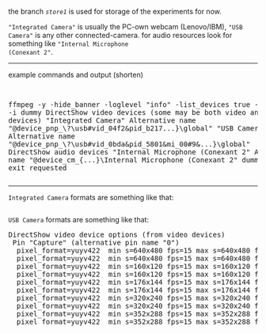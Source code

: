 the branch <code>_store1_</code> is used for storage of the experiments for now.

<code>"Integrated Camera"</code> is usually the PC-own webcam (Lenovo/IBM),
<code>"USB Camera"</code> is any other connected-camera.
for audio resources look for something like <code>"Internal Microphone (Conexant 2"</code>.

<hr/>
example commands and output (shorten)
<pre>

ffmpeg -y -hide_banner -loglevel "info"   -list_devices true -f dshow -i dummy
DirectShow video devices (some may be both video and audio devices)
 "Integrated Camera"
    Alternative name "@device_pnp_\\?\usb#vid_04f2&pid_b217...}\global"
 "USB Camera"
    Alternative name "@device_pnp_\\?\usb#vid_0bda&pid_5801&mi_00#9&...}\global"
DirectShow audio devices
 "Internal Microphone (Conexant 2"
    Alternative name "@device_cm_{...}\Internal Microphone (Conexant 2"
dummy: Immediate exit requested
</pre>
<hr/>

<code>Integrated Camera</code> formats are something like that:
<pre>
</pre>

<code>USB Camera</code> formats are something like that:
<pre>
DirectShow video device options (from video devices)
 Pin "Capture" (alternative pin name "0")
  pixel_format=yuyv422  min s=640x480 fps=15 max s=640x480 fps=30
  pixel_format=yuyv422  min s=640x480 fps=15 max s=640x480 fps=30
  pixel_format=yuyv422  min s=160x120 fps=15 max s=160x120 fps=30
  pixel_format=yuyv422  min s=160x120 fps=15 max s=160x120 fps=30
  pixel_format=yuyv422  min s=176x144 fps=15 max s=176x144 fps=30
  pixel_format=yuyv422  min s=176x144 fps=15 max s=176x144 fps=30
  pixel_format=yuyv422  min s=320x240 fps=15 max s=320x240 fps=30
  pixel_format=yuyv422  min s=320x240 fps=15 max s=320x240 fps=30
  pixel_format=yuyv422  min s=352x288 fps=15 max s=352x288 fps=30
  pixel_format=yuyv422  min s=352x288 fps=15 max s=352x288 fps=30
</pre>